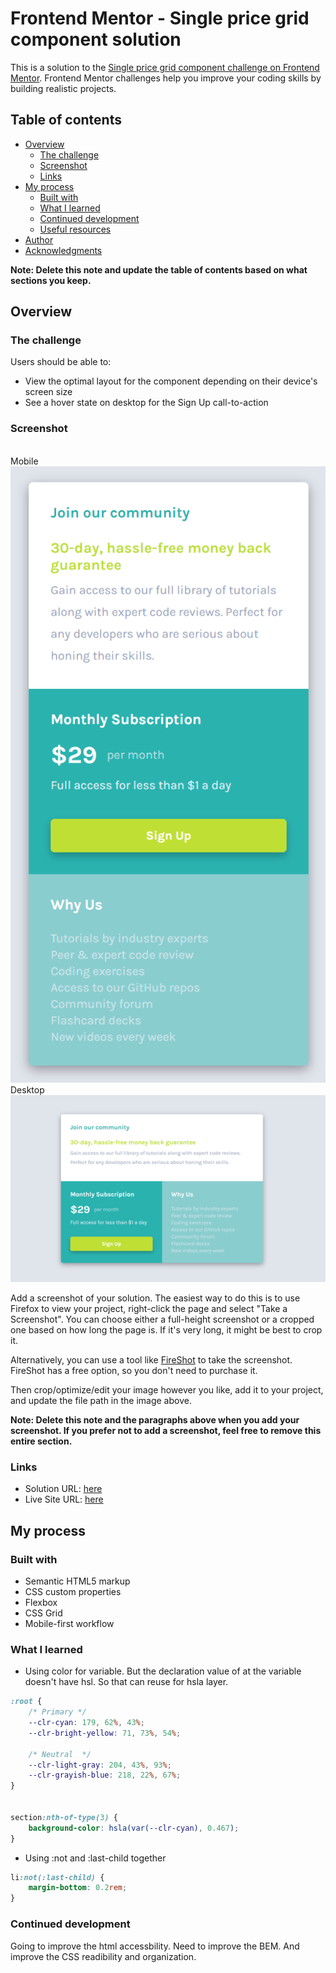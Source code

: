 # Frontend Mentor - Single price grid component solution

This is a solution to the [Single price grid component challenge on Frontend Mentor](https://www.frontendmentor.io/challenges/single-price-grid-component-5ce41129d0ff452fec5abbbc). Frontend Mentor challenges help you improve your coding skills by building realistic projects. 

## Table of contents

- [Overview](#overview)
  - [The challenge](#the-challenge)
  - [Screenshot](#screenshot)
  - [Links](#links)
- [My process](#my-process)
  - [Built with](#built-with)
  - [What I learned](#what-i-learned)
  - [Continued development](#continued-development)
  - [Useful resources](#useful-resources)
- [Author](#author)
- [Acknowledgments](#acknowledgments)

**Note: Delete this note and update the table of contents based on what sections you keep.**

## Overview

### The challenge

Users should be able to:

- View the optimal layout for the component depending on their device's screen size
- See a hover state on desktop for the Sign Up call-to-action

### Screenshot
<br>Mobile<br/>
![](./mobile%20Screenshot%202025-02-10%20200014.png)
<br>Desktop<br/>
![](./desktop%20Screenshot%202025-02-10%20195956.png)

Add a screenshot of your solution. The easiest way to do this is to use Firefox to view your project, right-click the page and select "Take a Screenshot". You can choose either a full-height screenshot or a cropped one based on how long the page is. If it's very long, it might be best to crop it.

Alternatively, you can use a tool like [FireShot](https://getfireshot.com/) to take the screenshot. FireShot has a free option, so you don't need to purchase it. 

Then crop/optimize/edit your image however you like, add it to your project, and update the file path in the image above.

**Note: Delete this note and the paragraphs above when you add your screenshot. If you prefer not to add a screenshot, feel free to remove this entire section.**

### Links

- Solution URL: [here](https://www.frontendmentor.io/solutions/responsive-single-price-grid-component-yl4edH4m_b)
- Live Site URL: [here](https://fem-single-price-grid-raysh3n.netlify.app/)

## My process

### Built with

- Semantic HTML5 markup
- CSS custom properties
- Flexbox
- CSS Grid
- Mobile-first workflow


### What I learned

- Using color for variable. But the declaration value of at the variable doesn't have hsl. So that can reuse for hsla layer.
```css
:root {
    /* Primary */
    --clr-cyan: 179, 62%, 43%;
    --clr-bright-yellow: 71, 73%, 54%;

    /* Neutral  */
    --clr-light-gray: 204, 43%, 93%;
    --clr-grayish-blue: 218, 22%, 67%;
}


section:nth-of-type(3) {
    background-color: hsla(var(--clr-cyan), 0.467);
}

```

- Using :not and :last-child together
```css
li:not(:last-child) {
    margin-bottom: 0.2rem;
}
```




### Continued development

Going to improve the html accessbility. Need to improve the BEM. 
And improve the CSS readibility and organization.